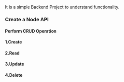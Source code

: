 It is a simple Backend Project to understand functionality.

### Create a Node API

#### Perform CRUD Operation
#### 1.Create
#### 2.Read
#### 3.Update
#### 4.Delete